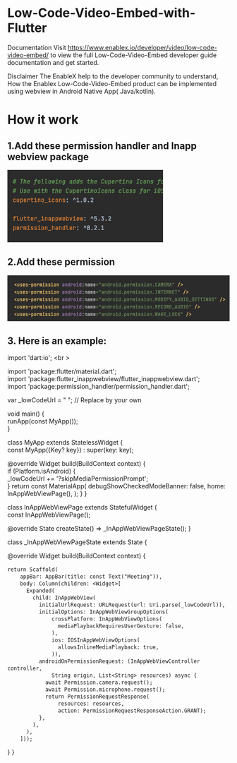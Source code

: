 # Low-Code-Video-Embed-with-Flutter

Documentation
Visit https://www.enablex.io/developer/video/low-code-video-embed/ to view the full Low-Code-Video-Embed developer guide documentation and get started.

Disclaimer
The EnableX help to the developer community to understand, How the Enablex Low-Code-Video-Embed product can be implemented using webview in Android Native App( Java/kotlin).


# How it work

## 1.Add  these  permission handler and Inapp webview package

![GitHub Logo](/images/package.png)

 ## 2.Add  these  permission

![GitHub Logo](/images/permission.png)


 ## 3. Here is an example:

import 'dart:io'; <br \>

import 'package:flutter/material.dart';<br />
import 'package:flutter_inappwebview/flutter_inappwebview.dart';<br />
import 'package:permission_handler/permission_handler.dart';<br />

var _lowCodeUrl = " "; // Replace by your own

void main() {<br />
runApp(const MyApp());<br />
}

class MyApp extends StatelessWidget {<br />
const MyApp({Key? key}) : super(key: key);<br />

@override
Widget build(BuildContext context) {<br />
if (Platform.isAndroid) {<br />
_lowCodeUrl += '?skipMediaPermissionPrompt';<br />
}
return const MaterialApp(
debugShowCheckedModeBanner: false,
home: InAppWebViewPage(),
);
}
}

class InAppWebViewPage extends StatefulWidget {<br />
const InAppWebViewPage();

@override
State<InAppWebViewPage> createState() => _InAppWebViewPageState();
}

class _InAppWebViewPageState extends State<InAppWebViewPage> {


@override
Widget build(BuildContext context) {

    return Scaffold(
        appBar: AppBar(title: const Text("Meeting")),
        body: Column(children: <Widget>[
          Expanded(
            child: InAppWebView(
              initialUrlRequest: URLRequest(url: Uri.parse(_lowCodeUrl)),
              initialOptions: InAppWebViewGroupOptions(
                  crossPlatform: InAppWebViewOptions(
                    mediaPlaybackRequiresUserGesture: false,
                  ),
                  ios: IOSInAppWebViewOptions(
                    allowsInlineMediaPlayback: true,
                  )),
              androidOnPermissionRequest: (InAppWebViewController controller,
                  String origin, List<String> resources) async {
                await Permission.camera.request();
                await Permission.microphone.request();
                return PermissionRequestResponse(
                    resources: resources,
                    action: PermissionRequestResponseAction.GRANT);
              },
            ),
          ),
        ]));
}
}






